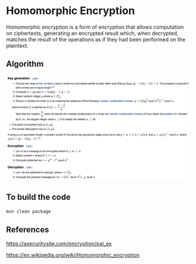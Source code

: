 # Homomorphic Encryption

Homomorphic encryption is a form of encryption that allows computation on ciphertexts, generating an encrypted result which, when decrypted, matches the result of the operations as if they had been performed on the plaintext.

## Algorithm
![](Algorithm.png)

## To build the code
```mvn clean package```

## References
https://asecuritysite.com/encryption/pal_ex

https://en.wikipedia.org/wiki/Homomorphic_encryption
